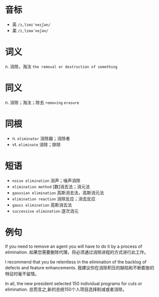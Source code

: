 # 音标

- 英 `/ɪ,lɪmɪ'neɪʃən/`
- 美 `/ɪ,lɪmə'neʃən/`

# 词义

n. 消除，淘汰
`the removal or destruction of something`

# 同义

n. 消除；淘汰；除去
`removing` `erasure`

# 同根

- n. `eliminator` 消除器；消除者
- vt. `eliminate` 消除；排除

# 短语

- `noise elimination` 消声；噪声消除
- `elimination method` [数]消去法；消元法
- `gaussian elimination` 高斯消去法，高斯消元法
- `elimination reaction` 消除反应；消去反应
- `gauss elimination` 高斯消去法
- `successive elimination` 逐次消元

# 例句

If you need to remove an agent you will have to do it by a process of elimination.
如果您需要删除代理，将必须通过消除进程的方式进行此工作。

I recommend that you be relentless in the elimination of the backlog of defects and feature enhancements.
我建议你在消除积压的缺陷和不断膨胀的特征时毫不留情。

In all, the new president selected 150 individual programs for cuts or elimination.
总而言之,新的总统150个人项目选择削减或者消除。


